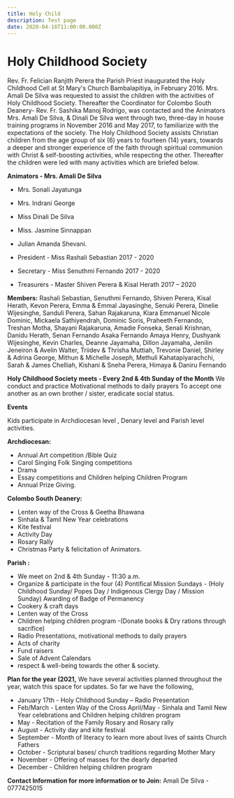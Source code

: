 ```yaml
---
title: Holy Child
description: Test page
date: 2020-04-16T11:00:00.000Z
---
```


# Holy Childhood Society

Rev. Fr. Felician Ranjith Perera the Parish Priest inaugurated the Holy Childhood Cell at St Mary's Church Bambalapitiya, in February 2016. Mrs. Amali De Silva was requested to assist the children with the activities of Holy Childhood Society. Thereafter the Coordinator for Colombo South Deanery- Rev. Fr. Sashika Manoj Rodrigo, was contacted and the Animators Mrs. Amali De Silva, & Dinali De Silva went through two, three-day in house training programs in November 2016 and May 2017, to familiarize with the expectations of the society. The Holy Childhood Society assists Christian children from the age group of six (6) years to fourteen (14) years, towards a deeper and stronger experience of the faith through spiritual communion with Christ & self-boosting activities, while respecting the other. Thereafter the children were led with many activities which are briefed below.

**Animators -	 Mrs. Amali De Silva** 
* Mrs. Sonali Jayatunga 
* Mrs. Indrani George 
* Miss Dinali De Silva 
* Miss. Jasmine Sinnappan 
* Julian Amanda Shevani. 

* President - Miss Rashali Sebastian 2017 - 2020 
* Secretary - Miss Senuthmi Fernando 2017 - 2020 
* Treasurers - Master Shiven Perera & Kisal Herath 2017 – 2020

**Members:**
Rashali Sebastian, Senuthmi Fernando, Shiven Perera, Kisal Herath, Kevon Perera, Emma & Emmal Jayasinghe, Senuki Perera, Dinelie Wijesinghe, Sanduli Perera, Sahan Rajakaruna, Kiara Emmanuel Nicole Dominic, Mickaela Sathiyendrah, Dominic Soris, Praheeth Fernando, Treshan Motha, Shayani Rajakaruna, Amadie Fonseka, Senali Krishnan, Danidu Herath, Senan Fernando Asaka Fernando Amaya Henry, Dushyank Wijesinghe, Kevin Charles, Deanne Jayamaha, Dillon Jayamaha, Jenilin Jeneiron & Avelin Walter, Triidev & Thrisha Muttiah, Trevonie Daniel, Shirley & Adrina George, Mithun & Michelle Joseph, Methuli Kahatapiyarachchi, Sarah & James Chelliah, Kishani & Sneha Perera, Himaya & Daniru Fernando

**Holy Childhood Society meets - Every 2nd & 4th Sunday of the Month**
We conduct and practice Motivational methods to daily prayers To accept one another as an own brother / sister, eradicate social status.

**Events**

Kids participate in Archdiocesan level , Denary level and Parish level activities.

**Archdiocesan:**
* Annual Art competition /Bible Quiz 
* Carol Singing Folk Singing competitions 
* Drama
* Essay competitions and Children helping Children Program 
* Annual Prize Giving. 

**Colombo South Deanery:**
* Lenten way of the Cross & Geetha Bhawana 
* Sinhala & Tamil New Year celebrations 
* Kite festival 
* Activity Day 
* Rosary Rally 
* Christmas Party & felicitation of Animators.

 **Parish :** 
* We meet on 2nd & 4th Sunday - 11:30 a.m. 
* Organize & participate in the four (4) Pontifical Mission Sundays - (Holy Childhood Sunday/ Popes Day / Indigenous Clergy Day / Mission Sunday) Awarding of Badge of Permanency 
* Cookery & craft days
* Lenten way of the Cross
* Children helping children program -(Donate books & Dry rations through sacrifice) 
* Radio Presentations, motivational methods to daily prayers 
* Acts of charity
* Fund raisers 
* Sale of Advent Calendars 
* respect & well-being towards the other & society.

**Plan for the year (2021,** 
We have several activities planned throughout the year, watch this space for updates. So far we have the following, 
* January 17th - Holy Childhood Sunday – Radio Presentation
* Feb/March - Lenten Way of the Cross April/May - Sinhala and Tamil New Year celebrations and Children helping children program
* May - Recitation of the Family Rosary and Rosary rally 
* August - Activity day and kite festival 
* September - Month of literacy to learn more about lives of saints Church Fathers 
* October - Scriptural bases/ church traditions regarding Mother Mary 
* November - Offering of masses for the dearly departed
* December - Children helping children program

**Contact Information for more information or to Join:** 
Amali De Silva - 0777425015

